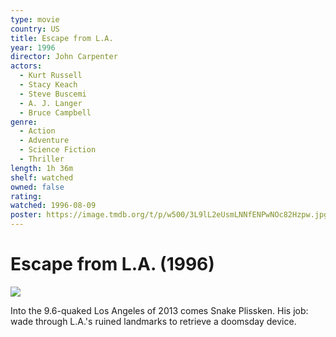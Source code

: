 ```yaml
---
type: movie
country: US
title: Escape from L.A.
year: 1996
director: John Carpenter
actors:
  - Kurt Russell
  - Stacy Keach
  - Steve Buscemi
  - A. J. Langer
  - Bruce Campbell
genre:
  - Action
  - Adventure
  - Science Fiction
  - Thriller
length: 1h 36m
shelf: watched
owned: false
rating:
watched: 1996-08-09
poster: https://image.tmdb.org/t/p/w500/3L9lL2eUsmLNNfENPwNOc82Hzpw.jpg
---
```


# Escape from L.A. (1996)

![](https://image.tmdb.org/t/p/w500/3L9lL2eUsmLNNfENPwNOc82Hzpw.jpg)

Into the 9.6-quaked Los Angeles of 2013 comes Snake Plissken. His job: wade through L.A.'s ruined landmarks to retrieve a doomsday device.
